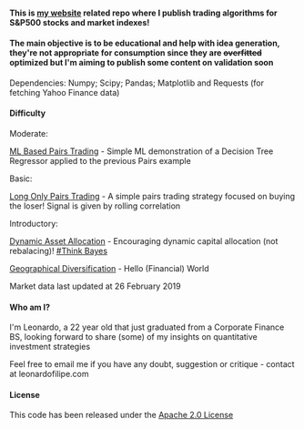 #### This is [my website](https://www.leonardofilipe.com) related repo where I publish trading algorithms for S&P500 stocks and market indexes!

#### The main objective is to be educational and help with idea generation, they're not appropriate for consumption since they are ~~overfitted~~ optimized but I'm aiming to publish some content on validation soon

Dependencies: Numpy; Scipy; Pandas; Matplotlib and Requests (for fetching Yahoo Finance data)

#### Difficulty

Moderate:

[ML Based Pairs Trading](DecisionTreeRegression.ipynb) - Simple ML demonstration of a Decision Tree Regressor applied to the previous Pairs example

Basic:

[Long Only Pairs Trading](PairsTrading.ipynb) - A simple pairs trading strategy focused on buying the loser! Signal is given by rolling correlation

Introductory:

[Dynamic Asset Allocation](DynamicAssetAllocation.ipynb) - Encouraging dynamic capital allocation (not rebalacing)! [#Think Bayes](https://github.com/AllenDowney/ThinkBayes2)

[Geographical Diversification](GeographicDiversification.ipynb) - Hello (Financial) World

Market data last updated at 26 February 2019

#### Who am I?
I'm Leonardo, a 22 year old that just graduated from a Corporate Finance BS, looking forward to share (some) of my insights on quantitative investment strategies

Feel free to email me if you have any doubt, suggestion or critique - contact at leonardofilipe.com

#### License
This code has been released under the [Apache 2.0 License](LICENSE)
